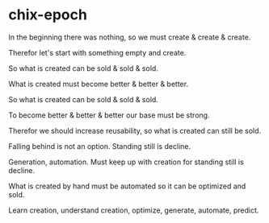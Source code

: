 # chix-epoch

In the beginning there was nothing, so we must create & create & create.

Therefor let's start with something empty and create.

So what is created can be sold & sold & sold.

What is created must become better & better & better.

So what is created can be sold & sold & sold.

To become better & better & better our base must be strong.

Therefor we should increase reusability, so what is created can still be sold.

Falling behind is not an option. Standing still is decline.

Generation, automation. Must keep up with creation for standing still is decline.

What is created by hand must be automated so it can be optimized and sold.

Learn creation, understand creation, optimize, generate, automate, predict.
